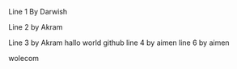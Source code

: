 Line 1 By Darwish

Line 2 by Akram

Line 3 by Akram
hallo world github
line 4 by aimen
line 6 by aimen

wolecom
